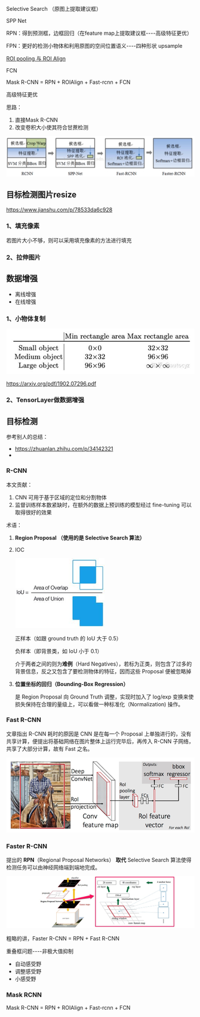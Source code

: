 Selective Search （原图上提取建议框）

SPP Net

RPN：得到预测框，边框回归（在feature map上提取建议框----高级特征更优）

FPN：更好的检测小物体和利用原图的空间位置语义----四种形状   upsample

[ROI pooling  与 ROI Align](http://blog.leanote.com/post/afanti.deng@gmail.com/b5f4f526490b)

FCN

Mask R-CNN = RPN + ROIAlign + Fast-rcnn + FCN

高级特征更优

思路：

1. 直接Mask R-CNN
2. 改变卷积大小使其符合甘蔗检测

![1586762838264](images/1586762838264.png)

## 目标检测图片resize

https://www.jianshu.com/p/78533da6c928

### 1、填充像素

若图片大小不够，则可以采用填充像素的方法进行填充

### 2、拉伸图片

## 数据增强

* 离线增强
* 在线增强

### 1、小物体复制

![img](images/v2-d43d51f743dd55c0796ff3e947a9cedb_720w-1586079739356.jpg)

https://arxiv.org/pdf/1902.07296.pdf

### 2、TensorLayer做数据增强

## 目标检测

参考别人的总结：

* https://zhuanlan.zhihu.com/p/34142321
* 

### R-CNN

本文贡献：

1. CNN 可用于基于区域的定位和分割物体
2. 监督训练样本数紧缺时，在额外的数据上预训练的模型经过 fine-tuning 可以取得很好的效果

术语：

1. **Region Proposal （使用的是 Selective Search 算法）**

2. IOC

   ![img](images/v2-316f0ffd2d0b0fed3c206bd7616e9edd_720w.jpg)

   正样本（如跟 ground truth 的 IoU 大于 0.5）

   负样本（即背景类，如 IoU 小于 0.1）

   介于两者之间的则为**难例**（Hard Negatives），若标为正类，则包含了过多的背景信息，反之又包含了要检测物体的特征，因而这些 Proposal 便被忽略掉

3. **位置坐标的回归（Bounding-Box Regression）**

   是 Region Proposal 向 Ground Truth 调整，实现时加入了 log/exp 变换来使损失保持在合理的量级上，可以看做一种标准化（Normalization) 操作。

### Fast R-CNN

文章指出 R-CNN 耗时的原因是 CNN 是在每一个 Proposal 上单独进行的，没有共享计算，便提出将基础网络在图片整体上运行完毕后，再传入 R-CNN 子网络，共享了大部分计算，故有 Fast 之名。

![img](images/v2-597bf75a922c054ca038fe4c2fc9655f_r-1586500680211.jpg)

### Faster R-CNN

提出的 **RPN**（Regional Proposal Networks） **取代** Selective Search 算法使得检测任务可以由神经网络端到端地完成。

![img](images/v2-35ce8d4e9f9d2c8493f6ca2f894c508f_r.jpg)

粗略的讲，Faster R-CNN = RPN + Fast R-CNN

重叠框问题----非极大值抑制





* 自动感受野
* 调整感受野
* 小感受野

### Mask RCNN

Mask R-CNN = RPN + ROIAlign + Fast-rcnn + FCN

